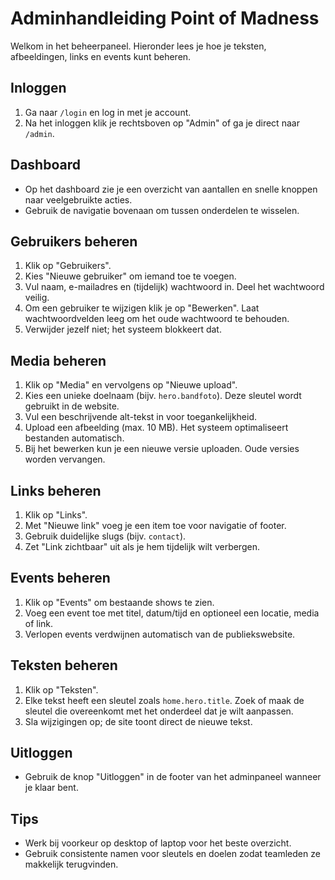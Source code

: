 # Adminhandleiding Point of Madness

Welkom in het beheerpaneel. Hieronder lees je hoe je teksten, afbeeldingen, links en events kunt beheren.

## Inloggen
1. Ga naar `/login` en log in met je account.
2. Na het inloggen klik je rechtsboven op "Admin" of ga je direct naar `/admin`.

## Dashboard
- Op het dashboard zie je een overzicht van aantallen en snelle knoppen naar veelgebruikte acties.
- Gebruik de navigatie bovenaan om tussen onderdelen te wisselen.

## Gebruikers beheren
1. Klik op "Gebruikers".
2. Kies "Nieuwe gebruiker" om iemand toe te voegen.
3. Vul naam, e-mailadres en (tijdelijk) wachtwoord in. Deel het wachtwoord veilig.
4. Om een gebruiker te wijzigen klik je op "Bewerken". Laat wachtwoordvelden leeg om het oude wachtwoord te behouden.
5. Verwijder jezelf niet; het systeem blokkeert dat.

## Media beheren
1. Klik op "Media" en vervolgens op "Nieuwe upload".
2. Kies een unieke doelnaam (bijv. `hero.bandfoto`). Deze sleutel wordt gebruikt in de website.
3. Vul een beschrijvende alt-tekst in voor toegankelijkheid.
4. Upload een afbeelding (max. 10 MB). Het systeem optimaliseert bestanden automatisch.
5. Bij het bewerken kun je een nieuwe versie uploaden. Oude versies worden vervangen.

## Links beheren
1. Klik op "Links".
2. Met "Nieuwe link" voeg je een item toe voor navigatie of footer.
3. Gebruik duidelijke slugs (bijv. `contact`).
4. Zet "Link zichtbaar" uit als je hem tijdelijk wilt verbergen.

## Events beheren
1. Klik op "Events" om bestaande shows te zien.
2. Voeg een event toe met titel, datum/tijd en optioneel een locatie, media of link.
3. Verlopen events verdwijnen automatisch van de publiekswebsite.

## Teksten beheren
1. Klik op "Teksten".
2. Elke tekst heeft een sleutel zoals `home.hero.title`. Zoek of maak de sleutel die overeenkomt met het onderdeel dat je wilt aanpassen.
3. Sla wijzigingen op; de site toont direct de nieuwe tekst.

## Uitloggen
- Gebruik de knop "Uitloggen" in de footer van het adminpaneel wanneer je klaar bent.

## Tips
- Werk bij voorkeur op desktop of laptop voor het beste overzicht.
- Gebruik consistente namen voor sleutels en doelen zodat teamleden ze makkelijk terugvinden.

